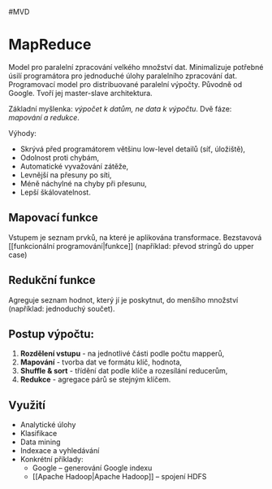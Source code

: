 #MVD 
# MapReduce
Model pro paralelní zpracování velkého množství dat. Minimalizuje potřebné úsilí programátora pro jednoduché úlohy paralelního zpracování dat. Programovací model pro distribuované paralelní výpočty. Původně od Google. Tvoří jej master-slave architektura.

Základní myšlenka: *výpočet k datům, ne data k výpočtu*.
Dvě fáze: *mapování a redukce*.

Výhody: 
- Skrývá před programátorem většinu low-level detailů (síť, úložiště),
- Odolnost proti chybám, 
- Automatické vyvažování zátěže,
- Levnější na přesuny po síti, 
- Méně náchylné na chyby při přesunu, 
- Lepší škálovatelnost.

## Mapovací funkce 
Vstupem je seznam prvků, na které je aplikována transformace. Bezstavová [[funkcionální programování|funkce]] (například: převod stringů do upper case)

## Redukční funkce 
Agreguje seznam hodnot, který jí je poskytnut, do menšího množství (například: jednoduchý součet). 

## Postup výpočtu:
1. **Rozdělení vstupu** - na jednotlivé části podle počtu mapperů,
2. **Mapování** - tvorba dat ve formátu klíč, hodnota,  
3. **Shuffle & sort** - třídění dat podle klíče a rozesílání reducerům, 
4. **Redukce** - agregace párů se stejným klíčem.

## Využití
- Analytické úlohy
- Klasifikace
- Data mining
- Indexace a vyhledávání
- Konkrétní příklady:
	- Google – generování Google indexu
	- [[Apache Hadoop|Apache Hadoop]] – spojení HDFS
